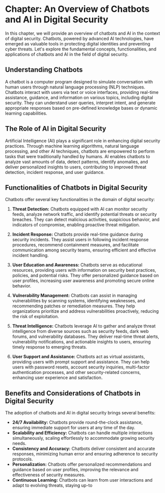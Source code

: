 Chapter: An Overview of Chatbots and AI in Digital Security
===========================================================

In this chapter, we will provide an overview of chatbots and AI in the context of digital security. Chatbots, powered by advanced AI technologies, have emerged as valuable tools in protecting digital identities and preventing cyber threats. Let's explore the fundamental concepts, functionalities, and applications of chatbots and AI in the field of digital security.

Understanding Chatbots
----------------------

A chatbot is a computer program designed to simulate conversation with human users through natural language processing (NLP) techniques. Chatbots interact with users via text or voice interfaces, providing real-time assistance, guidance, and information on various topics, including digital security. They can understand user queries, interpret intent, and generate appropriate responses based on pre-defined knowledge bases or dynamic learning capabilities.

The Role of AI in Digital Security
----------------------------------

Artificial Intelligence (AI) plays a significant role in enhancing digital security practices. Through machine learning algorithms, natural language processing, and other AI techniques, chatbots are empowered to perform tasks that were traditionally handled by humans. AI enables chatbots to analyze vast amounts of data, detect patterns, identify anomalies, and deliver personalized insights to users, contributing to improved threat detection, incident response, and user guidance.

Functionalities of Chatbots in Digital Security
-----------------------------------------------

Chatbots offer several key functionalities in the domain of digital security:

1. **Threat Detection:** Chatbots equipped with AI can monitor security feeds, analyze network traffic, and identify potential threats or security breaches. They can detect malicious activities, suspicious behavior, and indicators of compromise, enabling proactive threat mitigation.

2. **Incident Response:** Chatbots provide real-time guidance during security incidents. They assist users in following incident response procedures, recommend containment measures, and facilitate communication among security teams, ensuring efficient and effective incident handling.

3. **User Education and Awareness:** Chatbots serve as educational resources, providing users with information on security best practices, policies, and potential risks. They offer personalized guidance based on user profiles, increasing user awareness and promoting secure online behavior.

4. **Vulnerability Management:** Chatbots can assist in managing vulnerabilities by scanning systems, identifying weaknesses, and recommending patches or remediation measures. They help organizations prioritize and address vulnerabilities proactively, reducing the risk of exploitation.

5. **Threat Intelligence:** Chatbots leverage AI to gather and analyze threat intelligence from diverse sources such as security feeds, dark web forums, and vulnerability databases. They deliver real-time threat alerts, vulnerability notifications, and actionable insights to users, ensuring timely response to emerging threats.

6. **User Support and Assistance:** Chatbots act as virtual assistants, providing users with prompt support and assistance. They can help users with password resets, account security inquiries, multi-factor authentication processes, and other security-related concerns, enhancing user experience and satisfaction.

Benefits and Considerations of Chatbots in Digital Security
-----------------------------------------------------------

The adoption of chatbots and AI in digital security brings several benefits:

* **24/7 Availability:** Chatbots provide round-the-clock assistance, ensuring immediate support for users at any time of the day.
* **Scalability and Efficiency:** Chatbots can handle multiple interactions simultaneously, scaling effortlessly to accommodate growing security needs.
* **Consistency and Accuracy:** Chatbots deliver consistent and accurate responses, minimizing human error and ensuring adherence to security protocols.
* **Personalization:** Chatbots offer personalized recommendations and guidance based on user profiles, improving the relevance and effectiveness of security measures.
* **Continuous Learning:** Chatbots can learn from user interactions and adapt to evolving threats, staying up-to
